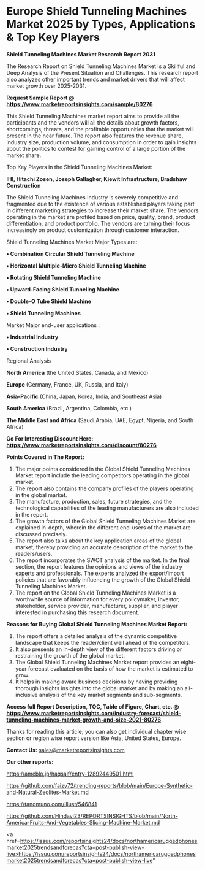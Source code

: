 # Europe Shield Tunneling Machines Market 2025 by Types, Applications & Top Key Players

<strong>Shield Tunneling Machines Market Research Report 2031</strong>

The Research Report on Shield Tunneling Machines Market is a Skillful and Deep Analysis of the Present Situation and Challenges. This research report also analyzes other important trends and market drivers that will affect market growth over 2025-2031.

<strong>Request Sample Report @ <a href=https://www.marketreportsinsights.com/sample/80276>https://www.marketreportsinsights.com/sample/80276</a></strong>

This Shield Tunneling Machines market report aims to provide all the participants and the vendors will all the details about growth factors, shortcomings, threats, and the profitable opportunities that the market will present in the near future. The report also features the revenue share, industry size, production volume, and consumption in order to gain insights about the politics to contest for gaining control of a large portion of the market share.

Top Key Players in the Shield Tunneling Machines Market:

<strong>IHI, Hitachi Zosen, Joseph Gallagher, Kiewit Infrastructure, Bradshaw Construction</strong>

The Shield Tunneling Machines Industry is severely competitive and fragmented due to the existence of various established players taking part in different marketing strategies to increase their market share. The vendors operating in the market are profiled based on price, quality, brand, product differentiation, and product portfolio. The vendors are turning their focus increasingly on product customization through customer interaction.

Shield Tunneling Machines Market Major Types are:

<strong>• Combination Circular Shield Tunneling Machine

• Horizontal Multiple-Micro Shield Tunneling Machine

• Rotating Shield Tunneling Machine

• Upward-Facing Shield Tunneling Machine

• Double-O Tube Shield Machine

• Shield Tunneling Machines</strong>

Market Major end-user applications :

<strong>• Industrial Industry

• Construction Industry</strong>

Regional Analysis

</u><strong><b>North America</b></strong> (the United States, Canada, and Mexico)

<strong><b>Europe </b></strong>(Germany, France, UK, Russia, and Italy)

<strong><b>Asia-Pacific</b></strong> (China, Japan, Korea, India, and Southeast Asia)

<strong><b>South America</b></strong> (Brazil, Argentina, Colombia, etc.)

<strong><b>The Middle East and Africa</b></strong> (Saudi Arabia, UAE, Egypt, Nigeria, and South Africa)

<strong>Go For Interesting Discount Here: <a href=https://www.marketreportsinsights.com/discount/80276>https://www.marketreportsinsights.com/discount/80276</a></strong>

<strong>Points Covered in The Report:</strong>
<ol>
  <li>The major points considered in the Global Shield Tunneling Machines Market report include the leading competitors operating in the global market.</li>
  <li>The report also contains the company profiles of the players operating in the global market.</li>
  <li>The manufacture, production, sales, future strategies, and the technological capabilities of the leading manufacturers are also included in the report.</li>
  <li>The growth factors of the Global Shield Tunneling Machines Market are explained in-depth, wherein the different end-users of the market are discussed precisely.</li>
  <li>The report also talks about the key application areas of the global market, thereby providing an accurate description of the market to the readers/users.</li>
  <li>The report incorporates the SWOT analysis of the market. In the final section, the report features the opinions and views of the industry experts and professionals. The experts analyzed the export/import policies that are favorably influencing the growth of the Global Shield Tunneling Machines Market.</li>
  <li>The report on the Global Shield Tunneling Machines Market is a worthwhile source of information for every policymaker, investor, stakeholder, service provider, manufacturer, supplier, and player interested in purchasing this research document.</li>
</ol>
<strong>Reasons for Buying Global Shield Tunneling Machines Market Report:</strong>

<ol>
  <li>The report offers a detailed analysis of the dynamic competitive landscape that keeps the reader/client well ahead of the competitors.</li>
  <li>It also presents an in-depth view of the different factors driving or restraining the growth of the global market.</li>
  <li>The Global Shield Tunneling Machines Market report provides an eight-year forecast evaluated on the basis of how the market is estimated to grow.</li>
  <li>It helps in making aware business decisions by having providing thorough insights insights into the global market and by making an all-inclusive analysis of the key market segments and sub-segments.</li>
</ol>
<strong>Access full Report Description, TOC, Table of Figure, Chart, etc. @ <a href=https://www.marketreportsinsights.com/industry-forecast/shield-tunneling-machines-market-growth-and-size-2021-80276>https://www.marketreportsinsights.com/industry-forecast/shield-tunneling-machines-market-growth-and-size-2021-80276</a></strong>


Thanks for reading this article; you can also get individual chapter wise section or region wise report version like Asia, United States, Europe.

<strong>Contact Us:</strong>
sales@marketreportsinsights.com

<strong>Our other reports:</strong>

<a href=https://ameblo.jp/haqsaif/entry-12892449501.html>https://ameblo.jp/haqsaif/entry-12892449501.html</a>

<a href=https://github.com/faizy72/trending-reports/blob/main/Europe-Synthetic-and-Natural-Zeolites-Market.md>https://github.com/faizy72/trending-reports/blob/main/Europe-Synthetic-and-Natural-Zeolites-Market.md</a>

<a href=https://tanomuno.com/illust/546841>https://tanomuno.com/illust/546841</a>

<a href=https://github.com/Hindavi23/REPORTSINSIGHTS/blob/main/North-America-Fruits-And-Vegetables-Slicing-Machine-Market.md>https://github.com/Hindavi23/REPORTSINSIGHTS/blob/main/North-America-Fruits-And-Vegetables-Slicing-Machine-Market.md</a>

<a href=https://issuu.com/reportsinsights24/docs/northamericaruggedphonesmarket2025trendsandforecas?cta=post-publish-view-live>https://issuu.com/reportsinsights24/docs/northamericaruggedphonesmarket2025trendsandforecas?cta=post-publish-view-live</a>"
